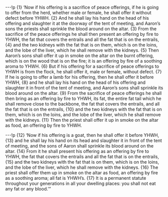 ---!p
{1} ‘Now if his offering is a sacrifice of peace offerings, if he is going to offer from the herd, whether male or female, he shall offer it without defect before YHWH. {2} And he shall lay his hand on the head of his offering and slaughter it at the doorway of the tent of meeting, and Aaron’s sons the priests shall sprinkle the blood around on the altar. {3} From the sacrifice of the peace offerings he shall then present an offering by fire to YHWH, the fat that covers the entrails and all the fat that is on the entrails, {4} and the two kidneys with the fat that is on them, which is on the loins, and the lobe of the liver, which he shall remove with the kidneys. {5} Then Aaron’s sons shall offer it up in smoke on the altar on the burnt offering, which is on the wood that is on the fire; it is an offering by fire of a soothing aroma to YHWH. {6} But if his offering for a sacrifice of peace offerings to YHWH is from the flock, he shall offer it, male or female, without defect. {7} If he is going to offer a lamb for his offering, then he shall offer it before YHWH, {8} and he shall lay his hand on the head of his offering and slaughter it in front of the tent of meeting, and Aaron’s sons shall sprinkle its blood around on the altar. {9} From the sacrifice of peace offerings he shall then bring as an offering by fire to YHWH, its fat, the entire fat tail which he shall remove close to the backbone, the fat that covers the entrails, and all the fat that is on the entrails, {10} and the two kidneys with the fat that is on them, which is on the loins, and the lobe of the liver, which he shall remove with the kidneys. {11} Then the priest shall offer it up in smoke on the altar as food, an offering by fire to YHWH.

---!p
{12} ‘Now if his offering is a goat, then he shall offer it before YHWH, {13} and he shall lay his hand on its head and slaughter it in front of the tent of meeting, and the sons of Aaron shall sprinkle its blood around on the altar. {14} From it he shall present his offering as an offering by fire to YHWH, the fat that covers the entrails and all the fat that is on the entrails, {15} and the two kidneys with the fat that is on them, which is on the loins, and the lobe of the liver, which he shall remove with the kidneys. {16} The priest shall offer them up in smoke on the altar as food, an offering by fire as a soothing aroma; all fat is YHWH’s. {17} It is a permanent statute throughout your generations in all your dwelling places: you shall not eat any fat or any blood.’”